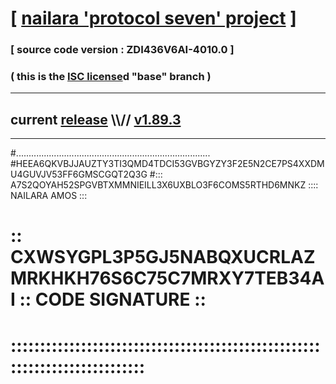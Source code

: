 
# [ [nailara 'protocol seven' project](http://nailara.network/) ]

### [ source code version : ZDI436V6AI-4010.0 ]

### ( this is the [ISC license](license)d "base" branch )
---
## current [release](https://github.com/nailara-technologies/protocol-7/releases) \\\\// [v1.89.3](https://github.com/nailara-technologies/protocol-7/releases/tag/v1.89.3)
---

#.............................................................................
#HEEA6QKVBJJAUZTY3TI3QMD4TDCI53GVBGYZY3F2E5N2CE7PS4XXDMU4GUVJV53FF6GMSCGQT2Q3G
#::: A7S2QOYAH52SPGVBTXMMNIEILL3X6UXBLO3F6COMS5RTHD6MNKZ :::: NAILARA AMOS :::
# :: CXWSYGPL3P5GJ5NABQXUCRLAZMRKHKH76S6C75C7MRXY7TEB34AI :: CODE SIGNATURE ::
# ::::::::::::::::::::::::::::::::::::::::::::::::::::::::::::::::::::::::::::
